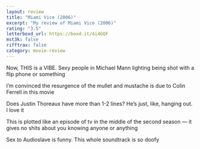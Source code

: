 ```yaml
---
layout: review
title: "Miami Vice (2006)"
excerpt: "My review of Miami Vice (2006)"
rating: "3.5"
letterboxd_url: https://boxd.it/4i4GQF
mst3k: false
rifftrax: false
category: movie-review
---
```


Now, THIS is a VIBE. Sexy people in Michael Mann lighting being shot with a flip phone or something

I’m convinced the resurgence of the mullet and mustache is due to Colin Ferrell in this movie

Does Justin Thoreaux have more than 1-2 lines? He’s just, like, hanging out. I love it

This is plotted like an episode of tv in the middle of the second season — it gives no shits about you knowing anyone or anything

Sex to Audioslave is funny. This whole soundtrack is so doofy
